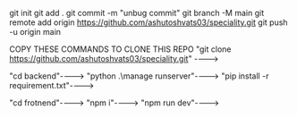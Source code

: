 git init
git add .
git commit -m "unbug commit" 
git branch -M main 
git remote add origin https://github.com/ashutoshvats03/speciality.git
git push -u origin main


COPY THESE COMMANDS TO CLONE THIS REPO
"git clone https://github.com/ashutoshvats03/speciality.git" ---->

"cd backend"---->
"python .\manage runserver"---->
"pip install -r requirement.txt"---->

"cd frotnend"---->
"npm i"---->
"npm run dev"---->
